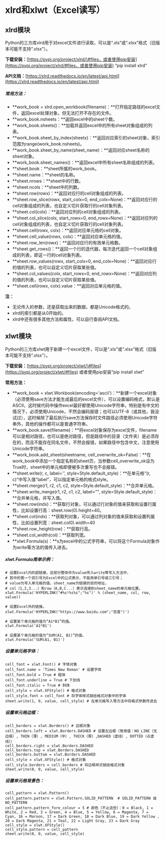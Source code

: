 # xlrd和xlwt（Excel读写）

## xlrd模块

Python的三方库xlrd用于对excel文件进行读取，可以是“.xls”或“.xlsx”格式（旧版本可能不支持“.xlsx”）。

**下载安装：**[https://pypi.org/project/xlrd/\#files，或者使用pip安装](https://pypi.org/project/xlrd/#files，或者使用pip安装) “pip install xlrd”

**API文档：**[https://xlrd.readthedocs.io/en/latest/api.html](https://xlrd.readthedocs.io/en/latest/api.html)

##### 常用方法：

* **work\_book = xlrd.open\_workbook\(filename\)：**打开指定路径的excel文件，返回excel处理对象，但无法打开不存在的文件。
* **work\_book.nsheets：**返回excel中的sheet个数。
* **work\_book.sheets\(\)：**加载并返回excel中的所有sheet对象组成的列表。
* **work\_book.sheet\_by\_index\(sheetx\)：**返回对应索引的sheet对象，索引范围为range\(work\_book.nsheets\)。
* **work\_book.sheet\_by\_name\(sheet\_name\)：**返回对应sheet名称的sheet对象。
* **work\_book.sheet\_names\(\)：**返回excel中所有sheet名称组成的列表。
* **sheet.book：**sheet所属的work\_book。
* **sheet.name：**sheet的名称。
* **sheet.nrows：**sheet中的行数。
* **sheet.ncols：**sheet中的列数。
* **sheet.row\(rowx\)：**返回对应行的cell对象组成的列表。
* **sheet.row\_slice\(rowx, start\_colx=0, end\_colx=None\)：**返回对应行的cell对象组成的列表，也自定义切片获取行的cell对象列表。
* **sheet.col\(colx\)：**返回对应列的cell对象组成的列表。
* **sheet.col\_slice\(colx, start\_rowx=0, end\_rowx=None\)：**返回对应列的cell对象组成的列表，也自定义切片获取行的cell对象列表。
* **sheet.cell\(rowx, colx\)：**返回对应单元格的cell对象。
* **sheet.cell\_value\(rowx, colx\)：**返回对应单元格的值。
* **sheet.row\_len\(rowx\)：**返回对应行的有效单元格数。
* **sheet.get\_rows\(\)：**返回一个行的迭代器，每次迭代返回一个cell对象组成的列表，即这一行的cell对象列表。
* **sheet.row\_values\(rowx, start\_colx=0, end\_colx=None\)：**返回对应行的值的列表，也可以自定义切片获取某些值。
* **sheet.col\_values\(colx, start\_rowx=0, end\_rowx=None\)：**返回对应列的值的列表，也可以自定义切片获取某些值。
* **sheet.cell\(rowx, colx\).value：**返回对应单元格的值。

**注：**

* 无论传入的参数，还是获取出来的数据，都是Unicode格式的。
* xlrd的索引都是从0开始的。
* xlrd中还有很多其他方法和属性，可以自行查阅API文档。

## xlwt模块

Python的三方库xlwt用于新建一个excel文件，可以是“.xls”或“.xlsx”格式（旧版本可能不支持“.xlsx”）。

**下载安装：**[https://pypi.org/project/xlwt/\#files](https://pypi.org/project/xlwt/#files) 或者使用pip安装“pip install xlwt”

**常用方法：**

* **work\_book = xlwt.Workbook\(encoding='ascii'\)：**新建一个excel对象（必须使用save方法才能生成最后的excel文件），可以设置编码格式，默认是ASCII，这时候代码中操作excel最好都使用Unicode字符串，特别是有中文的情况下，必须使用Unicode，不然会编码报错；也可以UTF-8（或其他，我没试过），这时候除了最后执行save方法保存时文件路径必须使用Unicode字符串外，其他的操作都可以是普通字符串。
* **work\_book.save\(filename\)：**将excel对象保存为excel文件，filename可以是相对路径，也可以是绝对路径，但是路径中的目录（文件夹）是必须存在的，而且不能存在同名文件，不然会报错，如果路径中包含中文，注意使用Unicode字符串。
* **work\_book.add\_sheet\(sheetname, cell\_overwrite\_ok=False\)：**在work\_book中添加一个指定名称的sheet页，当参数cell\_overwrite\_ok设为True时，sheet中的单元格即便被多次重写也不会报错。
* **sheet.write\(r, c, label='', style=Style.default\_style\)：**在单元格“\(r, c\)”中写入值“label”，可以指定单元格的格式style。
* **sheet.merge\(r1, r2, c1, c2, style=Style.default\_style\)：**合并单元格。
* **sheet.write\_merge\(r1, r2, c1, c2, label="", style=Style.default\_style\)：**合并单元格，并写入值。
* **sheet.row\(indx\)：**获取行对象，可以通过行对象的值来获取和设置行属性，比如设置行高：sheet.row\(0\).height=40。
* **sheet.col\(indx\)：**获取列对象，可以通过列对象的值来获取和设置列属性，比如设置列宽：sheet.col0\).width=40
* **sheet.row\_height\(row\)：**获取行高。
* **sheet.col\_width\(col\)：**获取列宽。
* **xlwt.Formula\(s\)：**s为excel中的公式字符串，可以将这个Formula对象作为write等方法的值传入进去。

##### **xlwt.Formula简单示例：**

```text
# 设置Excel内的超链接，这部分整体作为value传入write等写入方法中，
# 其中的第一个双引号为Excel中的公式表示，不能用单引号或三引号；
# value为写入单元格的值，sheet_name为链接的目的地址，
# col（1,2,3...）和row（A,B,C...）表示连接到sheet_name的单元格位置。
xlwt.Formula('HYPERLINK("#%s!%s%s";"%s")' % (sheet_name, col, row, value))

# 设置Excel外的链接。
xlwt.Formula('HYPERLINK("https://www.baidu.com";"百度")')

# 设置某个单元格的值为“A1*B1”的值。
xlwt.Formula('A1*B1')

# 设置某个单元格的值为“SUM(A1, B1)”的值。
xlwt.Formula('SUM(A1, B1)')
```

##### 设置单元格字体：

```text
cell_font = xlwt.Font() # 字体对象
cell_font.name = 'Times New Roman' # 设置字体
cell_font.bold = True # 粗体
cell_font.underline = True # 下划线
cell_font.italic = True # 斜体
cell_style = xlwt.XFStyle() # 格式对象
cell_style.font = cell_font # 将字体样式赋给格式对象中的字体
sheet.write(1, 0, value, cell_style) # 在单元格写入等方法中将格式参数传进去
```

##### 设置单元格边框：

```text
cell_borders = xlwt.Borders() # 边框对象
cell_borders.left = xlwt.Borders.DASHED # 设置左边框（常用值：NO_LINE（无边框）, THIN（薄）, MEDIUM（中）, THICK（厚）,DASHED（虚线）, DOTTED（点虚线））
cell_borders.right = xlwt.Borders.DASHED
cell_borders.top = xlwt.Borders.DASHED
cell_borders.bottom = xlwt.Borders.DASHED
cell_style = xlwt.XFStyle() # 格式对象
cell_style.borders = cell_borders # 将边框样式赋给格式对象
sheet.write(0, 0, value, cell_style)
```

##### 设置单元格背景色：

```text
cell_pattern = xlwt.Pattern() 
cell_pattern.pattern = xlwt.Pattern.SOLID_PATTERN  # SOLID_PATTERN 或 NO_PATTERN
cell_pattern.pattern_fore_colour = 5 # 颜色（不止这些）：0 = Black, 1 = White, 2 = Red, 3 = Green, 4 = Blue, 5 = Yellow, 6 = Magenta, 7 = Cyan, 16 = Maroon, 17 = Dark Green, 18 = Dark Blue, 19 = Dark Yellow , 20 = Dark Magenta, 21 = Teal, 22 = Light Gray, 23 = Dark Gray
cell_style = xlwt.XFStyle() 
cell_style.pattern = cell_pattern 
sheet.write(0, 0, value, cell_style)
```



